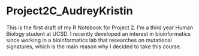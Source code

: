 # Project2C_AudreyKristin
This is the first draft of my R Notebook for Project 2.
I'm a third year Human Biology student at UCSD. I recently developed an interest in bioinformatics since working in a bioinformatics lab that researches on mutational signatures, which is the main reason why I decided to take this course.
